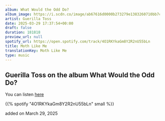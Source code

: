 ```yaml
---
album: What Would the Odd Do?
album_image: https://i.scdn.co/image/ab67616d0000b273279e1383260710bb7c0c760c
artist: Guerilla Toss
date: 2025-03-29 17:37:54+00:00
draft: false
duration: 181818
preview_url: null
spotify_url: https://open.spotify.com/track/4O1RKYkaGm8Y2R2nU55bLn
title: Moth Like Me
translationKey: Moth Like Me
type: music
---
```


## Guerilla Toss on the album What Would the Odd Do?

You can listen [here](https://open.spotify.com/track/4O1RKYkaGm8Y2R2nU55bLn)

{{% spotify "4O1RKYkaGm8Y2R2nU55bLn" small %}}

added on March 29, 2025